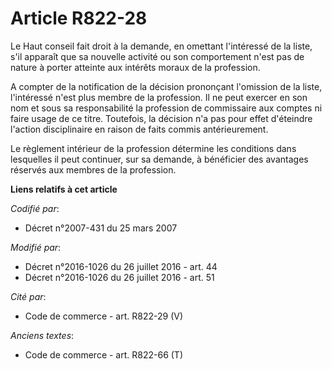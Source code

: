 # Article R822-28

Le Haut conseil  fait droit à la demande, en omettant l'intéressé de la liste, s'il apparaît que sa nouvelle activité ou son
comportement n'est pas de nature à porter atteinte aux intérêts moraux de la profession.

A compter de la notification de la décision prononçant l'omission de la liste, l'intéressé n'est plus membre de la
profession. Il ne peut exercer en son nom et sous sa responsabilité la profession de commissaire aux comptes ni faire usage
de ce titre. Toutefois, la décision n'a pas pour effet d'éteindre l'action disciplinaire en raison de faits commis
antérieurement.

Le règlement intérieur de la profession détermine les conditions dans lesquelles il peut continuer, sur sa demande, à
bénéficier des avantages réservés aux membres de la profession.

**Liens relatifs à cet article**

_Codifié par_:

  - Décret n°2007-431 du 25 mars 2007

_Modifié par_:

  - Décret n°2016-1026 du 26 juillet 2016 - art. 44
  - Décret n°2016-1026 du 26 juillet 2016 - art. 51

_Cité par_:

  - Code de commerce - art. R822-29 (V)

_Anciens textes_:

  - Code de commerce - art. R822-66 (T)
